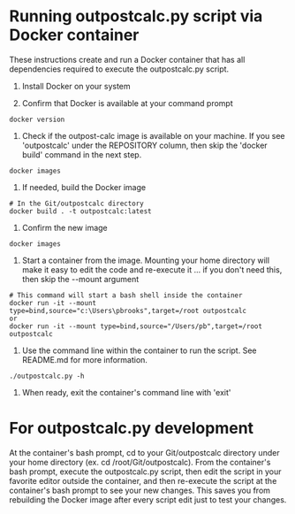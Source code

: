 # Running outpostcalc.py script via Docker container

These instructions create and run a Docker container that has all dependencies required to execute the outpostcalc.py script.

1. Install Docker on your system

1. Confirm that Docker is available at your command prompt
```
docker version
```

1. Check if the outpost-calc image is available on your machine. If you see 'outpostcalc' under the REPOSITORY column, then skip the 'docker build' command in the next step.
```
docker images
```

1. If needed, build the Docker image
```
# In the Git/outpostcalc directory
docker build . -t outpostcalc:latest
```

1. Confirm the new image
```
docker images
```

1. Start a container from the image. Mounting your home directory will make it easy to edit the code and re-execute it ... if you don't need this, then skip the --mount argument

```
# This command will start a bash shell inside the container
docker run -it --mount type=bind,source="c:\Users\pbrooks",target=/root outpostcalc
or
docker run -it --mount type=bind,source="/Users/pb",target=/root outpostcalc
```

1. Use the command line within the container to run the script. See README.md for more information.
```
./outpostcalc.py -h
```

1. When ready, exit the container's command line with 'exit'


# For outpostcalc.py development

At the container's bash prompt, cd to your Git/outpostcalc directory under your home directory (ex. cd /root/Git/outpostcalc). From the container's bash prompt, execute the outpostcalc.py script, then edit the script in your favorite editor outside the container, and then re-execute the script at the container's bash prompt to see your new changes. This saves you from rebuilding the Docker image after every script edit just to test your changes.
